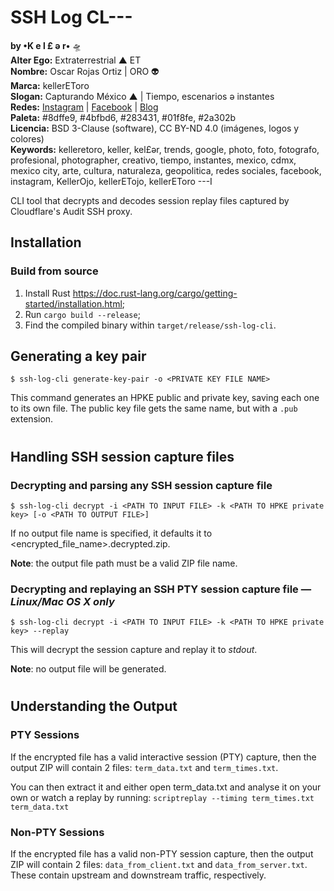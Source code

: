 # SSH Log CL---
**by •K e l £ ə r•** 🛸  
**Alter Ego:** Extraterrestrial ▲ ET  
**Nombre:** Oscar Rojas Ortiz | ORO 👽  
**Marca:** kellerEToro  
**Slogan:** Capturando México ▲ | Tiempo, escenarios ə instantes  
**Redes:** [Instagram](https://instagram.com/kelleretoro) | [Facebook](https://www.facebook.com/kelleretoroph) | [Blog](https://kellershots.blogspot.com/)  
**Paleta:** #8dffe9, #4bfbd6, #283431, #01f8fe, #2a302b  
**Licencia:** BSD 3-Clause (software), CC BY-ND 4.0 (imágenes, logos y colores)  
**Keywords:** kelleretoro, keller, kel£ǝr, trends, google, photo, foto, fotografo, profesional, photographer, creativo, tiempo, instantes, mexico, cdmx, mexico city, arte, cultura, naturaleza, geopolitica, redes sociales, facebook, instagram, KellerOjo, kellerETojo, kellerEToro
---I

CLI tool that decrypts and decodes session replay files captured by Cloudflare's Audit SSH proxy.

## Installation

### Build from source
1. Install Rust https://doc.rust-lang.org/cargo/getting-started/installation.html;
2. Run `cargo build --release`;
3. Find the compiled binary within `target/release/ssh-log-cli`.

## Generating a key pair

``` shell
$ ssh-log-cli generate-key-pair -o <PRIVATE KEY FILE NAME>
```

This command generates an HPKE public and private key, saving each one to its own file. The public key file gets the same name, but with a `.pub` extension.

#
## Handling SSH session capture files

### Decrypting and parsing any SSH session capture file
``` shell
$ ssh-log-cli decrypt -i <PATH TO INPUT FILE> -k <PATH TO HPKE private key> [-o <PATH TO OUTPUT FILE>]
```

 If no output file name is specified, it defaults it to <encrypted_file_name>.decrypted.zip.

**Note**: the output file path must be a valid ZIP file name.

### Decrypting and replaying an SSH PTY session capture file — *Linux/Mac OS X only*
``` shell
$ ssh-log-cli decrypt -i <PATH TO INPUT FILE> -k <PATH TO HPKE private key> --replay
```
 
 This will decrypt the session capture and replay it to *stdout*.
 
 **Note**: no output file will be generated.
#
## Understanding the Output
 
### PTY Sessions
If the encrypted file has a valid interactive session (PTY) capture, then the output ZIP will contain 2 files:
`term_data.txt` and `term_times.txt`.
 
You can then extract it and either open term_data.txt and analyse it on your own or watch a replay by running:
`scriptreplay --timing term_times.txt term_data.txt`
 
### Non-PTY Sessions
If the encrypted file has a valid non-PTY session capture, then the output ZIP will contain 2 files:
`data_from_client.txt` and `data_from_server.txt`. These contain upstream and downstream traffic, respectively.
